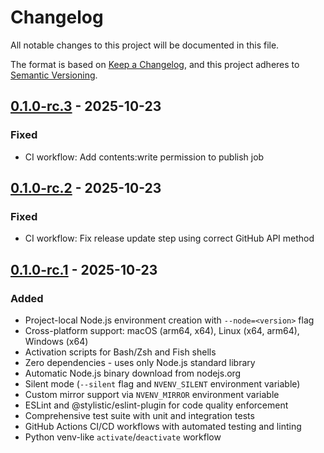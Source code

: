 # Changelog

All notable changes to this project will be documented in this file.

The format is based on [Keep a Changelog](https://keepachangelog.com/en/1.0.0/),
and this project adheres to [Semantic Versioning](https://semver.org/spec/v2.0.0.html).

## [0.1.0-rc.3] - 2025-10-23

### Fixed
- CI workflow: Add contents:write permission to publish job

## [0.1.0-rc.2] - 2025-10-23

### Fixed
- CI workflow: Fix release update step using correct GitHub API method

## [0.1.0-rc.1] - 2025-10-23

### Added
- Project-local Node.js environment creation with `--node=<version>` flag
- Cross-platform support: macOS (arm64, x64), Linux (x64, arm64), Windows (x64)
- Activation scripts for Bash/Zsh and Fish shells
- Zero dependencies - uses only Node.js standard library
- Automatic Node.js binary download from nodejs.org
- Silent mode (`--silent` flag and `NVENV_SILENT` environment variable)
- Custom mirror support via `NVENV_MIRROR` environment variable
- ESLint and @stylistic/eslint-plugin for code quality enforcement
- Comprehensive test suite with unit and integration tests
- GitHub Actions CI/CD workflows with automated testing and linting
- Python venv-like `activate`/`deactivate` workflow

[0.1.0-rc.3]: https://github.com/nanai10a/nvenv/releases/tag/0.1.0-rc.3
[0.1.0-rc.2]: https://github.com/nanai10a/nvenv/releases/tag/0.1.0-rc.2
[0.1.0-rc.1]: https://github.com/nanai10a/nvenv/releases/tag/0.1.0-rc.1
